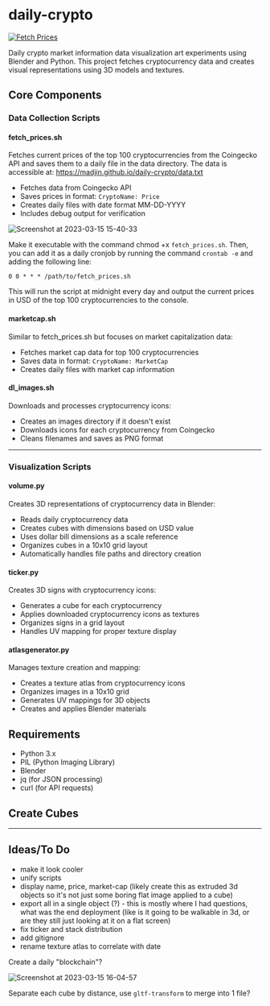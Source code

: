 # daily-crypto
[![Fetch Prices](https://github.com/madjin/daily-crypto/actions/workflows/main.yml/badge.svg)](https://github.com/madjin/daily-crypto/actions/workflows/main.yml)

Daily crypto market information data visualization art experiments using Blender and Python. This project fetches cryptocurrency data and creates visual representations using 3D models and textures.

## Core Components

### Data Collection Scripts

#### fetch_prices.sh
Fetches current prices of the top 100 cryptocurrencies from the Coingecko API and saves them to a daily file in the data directory. The data is accessible at: https://madjin.github.io/daily-crypto/data.txt

- Fetches data from Coingecko API
- Saves prices in format: `CryptoName: Price`
- Creates daily files with date format MM-DD-YYYY
- Includes debug output for verification

![Screenshot at 2023-03-15 15-40-33](https://user-images.githubusercontent.com/32600939/225433892-1770d224-28d6-4a8b-bd5e-6ebc27317afe.png)

Make it executable with the command chmod +x `fetch_prices.sh`. Then, you can add it as a daily cronjob by running the command `crontab -e` and adding the following line:

`0 0 * * * /path/to/fetch_prices.sh`

This will run the script at midnight every day and output the current prices in USD of the top 100 cryptocurrencies to the console.

#### marketcap.sh
Similar to fetch_prices.sh but focuses on market capitalization data:
- Fetches market cap data for top 100 cryptocurrencies
- Saves data in format: `CryptoName: MarketCap`
- Creates daily files with market cap information

#### dl_images.sh
Downloads and processes cryptocurrency icons:
- Creates an images directory if it doesn't exist
- Downloads icons for each cryptocurrency from Coingecko
- Cleans filenames and saves as PNG format
---
### Visualization Scripts

#### volume.py
Creates 3D representations of cryptocurrency data in Blender:
- Reads daily cryptocurrency data
- Creates cubes with dimensions based on USD value
- Uses dollar bill dimensions as a scale reference
- Organizes cubes in a 10x10 grid layout
- Automatically handles file paths and directory creation

#### ticker.py
Creates 3D signs with cryptocurrency icons:
- Generates a cube for each cryptocurrency
- Applies downloaded cryptocurrency icons as textures
- Organizes signs in a grid layout
- Handles UV mapping for proper texture display

#### atlasgenerator.py
Manages texture creation and mapping:
- Creates a texture atlas from cryptocurrency icons
- Organizes images in a 10x10 grid
- Generates UV mappings for 3D objects
- Creates and applies Blender materials

## Requirements
- Python 3.x
- PIL (Python Imaging Library)
- Blender
- jq (for JSON processing)
- curl (for API requests)
## Create Cubes

---

## Ideas/To Do

- make it look cooler
- unify scripts
- display name, price, market-cap (likely create this as extruded 3d objects so it's not just some boring flat image applied to a cube)
- export all in a single object (?) - this is mostly where I had questions, what was the end deployment (like is it going to be walkable in 3d, or are they still just looking at it on a flat screen)
- fix ticker and stack distribution
- add gitignore
- rename texture atlas to correlate with date

Create a daily "blockchain"?

![Screenshot at 2023-03-15 16-04-57](https://user-images.githubusercontent.com/32600939/225434181-76f8d8a7-6c69-45b9-b88c-575643d6e309.png)

Separate each cube by distance, use `gltf-transform` to merge into 1 file?
